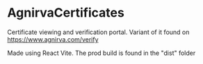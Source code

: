 # AgnirvaCertificates
Certificate viewing and verification portal. Variant of it found on https://www.agnirva.com/verify 

Made using React Vite. The prod build is found in the "dist" folder 

